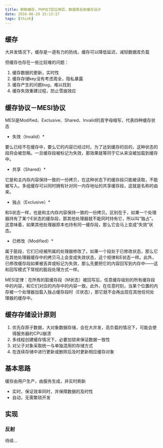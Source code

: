 ```yaml
---
title: 聊聊缓存，PHP在7层应用层，数据库反射缓存设计
date: 2016-06-29 15:13:17
tags: [think]
---
```


## 缓存

大并发情况下，缓存是一道有力的防线，缓存可以降低延迟，减轻数据库负载

但缓存也存在一些比较难的问题：

1. 缓存数据的更新，实时性
2. 缓存存储key没有考虑周全，隐私暴露
3. 缓存产生的问题bug，难以找到
4. 缓存失效重建过程，防止雪崩效应

## 缓存协议－MESI协议

MESI是Modified、Exclusive、Shared、Invalid的首字母缩写，代表四种缓存状态

* 失效（Invalid）*

要么已经不在缓存中，要么它的内容已经过时。为了达到缓存的目的，这种状态的段将会被忽略。一旦缓存段被标记为失效，那效果就等同于它从来没被加载到缓存中。

* 共享（Shared）*

它是和主内存内容保持一致的一份拷贝，在这种状态下的缓存段只能被读取，不能被写入。多组缓存可以同时拥有针对同一内存地址的共享缓存段，这就是名称的由来。

* 独占（Exclusive）*

和S状态一样，也是和主内存内容保持一致的一份拷贝。区别在于，如果一个处理器持有了某个E状态的缓存段，那其他处理器就不能同时持有它，所以叫“独占”。这意味着，如果其他处理器原本也持有同一缓存段，那么它会马上变成“失效”状态。

* 已修改（Modified）*

属于脏段，它们已经被所属的处理器修改了。如果一个段处于已修改状态，那么它在其他处理器缓存中的拷贝马上会变成失效状态，这个规律和E状态一样。此外，已修改缓存段如果被丢弃或标记为失效，那么先要把它的内容回写到内存中——这和回写模式下常规的脏段处理方式一样。


MESI定律：在所有的脏缓存段（M状态）被回写后，任意缓存级别的所有缓存段中的内容，和它们对应的内存中的内容一致。此外，在任意时刻，当某个位置的内存被一个处理器加载入独占缓存段时（E状态），那它就不会再出现在其他任何处理器的缓存中。


## 缓存存储设计原则

1. 优先存原子数据，大对象数据存储，会在大并发，高负载的情况下，可能会使得服务器的CPU崩溃
2. 多线程创建缓存情况下，必要加锁来保证数据一致性
3. 对父子对象采取统一与单独混用的存储方式
4. 在连续存储中进行更新或删除后及时更新相应缓存对象



<!-- more -->


## 基本思路

缓存由用户生产，由服务生成，并实时刷新

* 实时，保证效率同时，并保障数据的及时性
* 自动，无需繁琐开发

## 实现

### 反射

待续...
